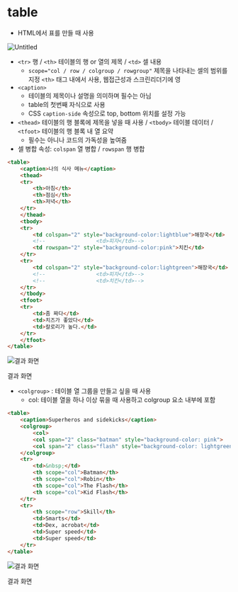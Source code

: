 # table

- HTML에서 표를 만들 때 사용

![Untitled](https://prod-files-secure.s3.us-west-2.amazonaws.com/e8f11927-b70c-4524-9227-a3efac08e7aa/3b60b9a9-5b13-499d-b46a-d9b2b670ec7b/Untitled.png)

- `<tr>` 행 / `<th>` 테이블의 행 or 열의 제목 / `<td>` 셀 내용
    - `scope="col / row / colgroup / rowgroup"` 제목을 나타내는 셀의 범위를 지정
      `<th>` 태그 내에서 사용, 웹접근성과 스크린리더기에 영
- `<caption>`
    - 테이블의 제목이나 설명을 의미하며 필수는 아님
    - table의 첫번째 자식으로 사용
    - CSS `caption-side` 속성으로 top, bottom 위치를 설정 가능
- `<thead>` 테이블의 행 블록에 제목을 넣을 때 사용 / `<tbody>` 테이블 데이터 / `<tfoot>` 테이블의 행 블록 내 열 요약
    - 필수는 아니나 코드의 가독성을 높여줌
- 셀 병합 속성: `colspan` 열 병합 /  `rowspan` 행 병합

```html
<table>
    <caption>나의 식사 메뉴</caption>
    <thead>
    <tr>
        <th>아침</th>
        <th>점심</th>
        <th>저녁</th>
    </tr>
    </thead>
    <tbody>
    <tr>
        <td colspan="2" style="background-color:lightblue">해장국</td>
        <!--                <td>피자</td>-->
        <td rowspan="2" style="background-color:pink">치킨</td>
    </tr>
    <tr>
        <td colspan="2" style="background-color:lightgreen">해장국</td>
        <!--                <td>피자</td>-->
        <!--                <td>치킨</td>-->
    </tr>
    </tbody>
    <tfoot>
    <tr>
        <td>좀 짜다</td>
        <td>치즈가 좋았다</td>
        <td>칼로리가 높다.</td>
    </tr>
    </tfoot>
</table>
```

![결과 화면](https://prod-files-secure.s3.us-west-2.amazonaws.com/e8f11927-b70c-4524-9227-a3efac08e7aa/05a61cb0-4280-4608-a150-34a4e16624e2/Untitled.png)

결과 화면

- `<colgroup>` : 테이블 열 그룹을 만들고 싶을 때 사용
    - col: 테이블 열을 하나 이상 묶을 때 사용하고 colgroup 요소 내부에 포함

```html
<table>
    <caption>Superheros and sidekicks</caption>
    <colgroup>
        <col>
        <col span="2" class="batman" style="background-color: pink">
        <col span="2" class="flash" style="background-color: lightgreen">
    </colgroup>
    <tr>
        <td>&nbsp;</td>
        <th scope="col">Batman</th>
        <th scope="col">Robin</th>
        <th scope="col">The Flash</th>
        <th scope="col">Kid Flash</th>
    </tr>
    <tr>
        <th scope="row">Skill</th>
        <td>Smarts</td>
        <td>Dex, acrobat</td>
        <td>Super speed</td>
        <td>Super speed</td>
    </tr>
</table>
```

![결과 화면](https://prod-files-secure.s3.us-west-2.amazonaws.com/e8f11927-b70c-4524-9227-a3efac08e7aa/a4ac9937-9c37-41fd-86eb-2b61e34abb68/Untitled.png)

결과 화면